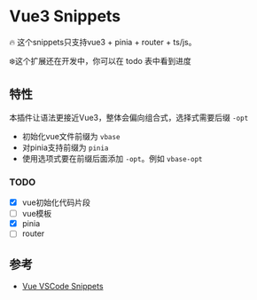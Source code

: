 # Vue3 Snippets

🔥 这个snippets只支持vue3 + pinia + router + ts/js。

❄️这个扩展还在开发中，你可以在 todo 表中看到进度

## 特性

本插件让语法更接近Vue3，整体会偏向组合式，选择式需要后缀 `-opt`

- 初始化vue文件前缀为 `vbase`
- 对pinia支持前缀为 `pinia`
- 使用选项式要在前缀后面添加 `-opt`。例如 `vbase-opt`

### TODO

- [x]  vue初始化代码片段
- [ ]  vue模板
- [x]  pinia
- [ ]  router

## 参考

- [Vue VSCode Snippets](https://marketplace.visualstudio.com/items?itemName=sdras.vue-vscode-snippets)
